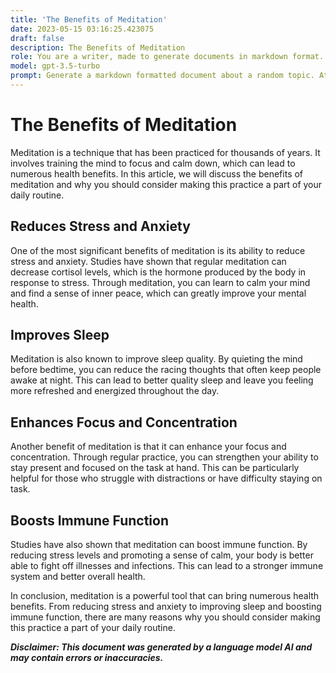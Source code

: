 ```yaml
---
title: 'The Benefits of Meditation'
date: 2023-05-15 03:16:25.423075
draft: false
description: The Benefits of Meditation
role: You are a writer, made to generate documents in markdown format. It is very important that all of the documents you generate are in valid markdown format.
model: gpt-3.5-turbo
prompt: Generate a markdown formatted document about a random topic. At the bottom, include a disclaimer explaining that the document was generated by you. The first line of the document should be the title. Make sure that the entire document is in proper markdown format, using a mix of various tags to make the document visually appealing.
---
```


# The Benefits of Meditation

Meditation is a technique that has been practiced for thousands of years. It involves training the mind to focus and calm down, which can lead to numerous health benefits. In this article, we will discuss the benefits of meditation and why you should consider making this practice a part of your daily routine.

## Reduces Stress and Anxiety

One of the most significant benefits of meditation is its ability to reduce stress and anxiety. Studies have shown that regular meditation can decrease cortisol levels, which is the hormone produced by the body in response to stress. Through meditation, you can learn to calm your mind and find a sense of inner peace, which can greatly improve your mental health.

## Improves Sleep

Meditation is also known to improve sleep quality. By quieting the mind before bedtime, you can reduce the racing thoughts that often keep people awake at night. This can lead to better quality sleep and leave you feeling more refreshed and energized throughout the day.

## Enhances Focus and Concentration

Another benefit of meditation is that it can enhance your focus and concentration. Through regular practice, you can strengthen your ability to stay present and focused on the task at hand. This can be particularly helpful for those who struggle with distractions or have difficulty staying on task.

## Boosts Immune Function

Studies have also shown that meditation can boost immune function. By reducing stress levels and promoting a sense of calm, your body is better able to fight off illnesses and infections. This can lead to a stronger immune system and better overall health.

In conclusion, meditation is a powerful tool that can bring numerous health benefits. From reducing stress and anxiety to improving sleep and boosting immune function, there are many reasons why you should consider making this practice a part of your daily routine.

***Disclaimer: This document was generated by a language model AI and may contain errors or inaccuracies.***